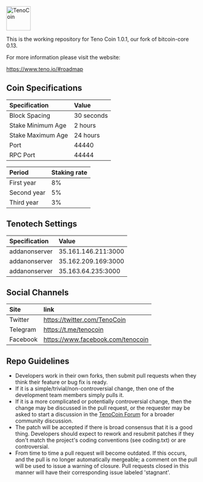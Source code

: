 <img width="64" height="64" src="https://www.teno.io/images/logo.svg" alt="TenoCoin" />

This is the working repository for Teno Coin 1.0.1, our fork of bitcoin-core 0.13.

For more information please visit the website:

https://www.teno.io/#roadmap

## Coin Specifications

| Specification | Value |
|:-----------|:-----------|
| Block Spacing | 30 seconds |
| Stake Minimum Age | 2 hours |
| Stake Maximum Age | 24 hours |
| Port | 44440 |
| RPC Port | 44444 |


| Period | Staking rate |
|:-----------|:-----------|
| First year	| 8% |
| Second year	| 5%|
| Third year	| 3%|


## Tenotech Settings

| Specification | Value |
|:-----------|:-----------|
| addanonserver | 35.161.146.211:3000 |
| addanonserver | 35.162.209.169:3000 |
| addanonserver | 35.163.64.235:3000|


## Social Channels

| Site | link |
|:-----------|:-----------|
| Twitter | https://twitter.com/TenoCoin |
| Telegram | https://t.me/tenocoin |
| Facebook | https://www.facebook.com/tenocoin |


## Repo Guidelines
* Developers work in their own forks, then submit pull requests when they think their feature or bug fix is ready.
* If it is a simple/trivial/non-controversial change, then one of the development team members simply pulls it.
* If it is a more complicated or potentially controversial change, then the change may be discussed in the pull request, or the requester may be asked to start a discussion in the <a href="https://teno.io">TenoCoin Forum</a> for a broader community discussion.
* The patch will be accepted if there is broad consensus that it is a good thing. Developers should expect to rework and resubmit patches if they don't match the project's coding conventions (see coding.txt) or are controversial.
* From time to time a pull request will become outdated. If this occurs, and the pull is no longer automatically mergeable; a comment on the pull will be used to issue a warning of closure. Pull requests closed in this manner will have their corresponding issue labeled 'stagnant'.
